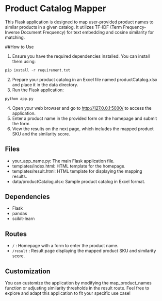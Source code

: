 # Product Catalog Mapper
This Flask application is designed to map user-provided product names to similar products in a given catalog. It utilizes TF-IDF (Term Frequency-Inverse Document Frequency) for text embedding and cosine similarity for matching.

##How to Use
1. Ensure you have the required dependencies installed. You can install them using:
```python
pip install -r requirement.txt
```
2. Prepare your product catalog in an Excel file named productCatalog.xlsx and place it in the data directory.
3. Run the Flask application:
```python
python app.py
```
4. Open your web browser and go to http://127.0.0.1:5000/ to access the application.
5. Enter a product name in the provided form on the homepage and submit the form.
6. View the results on the next page, which includes the mapped product SKU and the similarity score.

## Files
- your_app_name.py: The main Flask application file.
- templates/index.html: HTML template for the homepage.
- templates/result.html: HTML template for displaying the mapping results.
- data/productCatalog.xlsx: Sample product catalog in Excel format.
## Dependencies

- Flask
- pandas
- scikit-learn

## Routes
- `/` : Homepage with a form to enter the product name.
- `/result` : Result page displaying the mapped product SKU and similarity score.

## Customization
You can customize the application by modifying the map_product_names function or adjusting similarity thresholds in the result route.
Feel free to explore and adapt this application to fit your specific use case!
